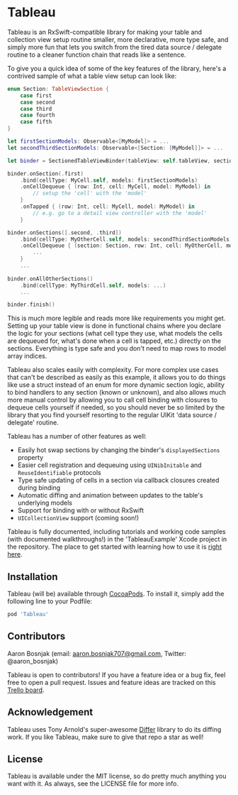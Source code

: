 # Tableau

Tableau is an RxSwift-compatible library for making your table and collection view setup routine smaller, more declarative, more type safe, and
simply more fun that lets you switch from the tired data source / delegate routine to a cleaner function chain that reads like a sentence.

To give you a quick idea of some of the key features of the library, here's a contrived sample of what a table view setup can look like:

```swift
enum Section: TableViewSection {
    case first
    case second
    case third
    case fourth
    case fifth
}

let firstSectionModels: Observable<[MyModel]> = ...
let secondThirdSectionModels: Observable<[Section: [MyModel]]> = ...

let binder = SectionedTableViewBinder(tableView: self.tableView, sectionedBy: Section.self)

binder.onSection(.first)
    .bind(cellType: MyCell.self, models: firstSectionModels)
    .onCellDequeue { (row: Int, cell: MyCell, model: MyModel) in
        // setup the 'cell' with the 'model'
    }
    .onTapped { (row: Int, cell: MyCell, model: MyModel) in
        // e.g. go to a detail view controller with the 'model'
    }

binder.onSections([.second, .third])
    .bind(cellType: MyOtherCell.self, models: secondThirdSectionModels)
    .onCellDequeue { (section: Section, row: Int, cell: MyOtherCell, model: MyModel) in
        ...
    }
    ...
    
binder.onAllOtherSections()
    .bind(cellType: MyThirdCell.self, models: ...)
    ...

binder.finish()
```

This is much more legible and reads more like requirements you might get. Setting up your table view is done in functional chains where you
declare the logic for your sections (what cell type they use, what models the cells are dequeued for, what's done when a cell is tapped, etc.) 
directly on the sections. Everything is type safe and you don't need to map rows to model array indices. 

Tableau also scales easily with complexity. For more complex use cases that can't be described as easily as this example, it allows you to do
things like use a struct instead of an enum for more dynamic section logic, ability to bind handlers to any section (known or unknown), and
also allows much more manual control by allowing you to call cell binding with closures to dequeue cells yourself if needed, so you should
never be so limited by the library that you find yourself resorting to the regular UIKit 'data source / delegate' routine. 

Tableau has a number of other features as well:
- Easily hot swap sections by changing the binder's `displayedSections` property
- Easier cell registration and dequeuing using  `UINibInitable` and `ReuseIdentifiable` protocols
- Type safe updating of cells in a section via callback closures created during binding
- Automatic diffing and animation between updates to the table's underlying models
- Support for binding with or without RxSwift
- `UICollectionView` support (coming soon!)

Tableau is fully documented, including tutorials and working code samples (with documented walkthroughs!) in the 'TableauExample' Xcode 
project in the repository. The place to get started with learning how to use it is [right here](Documentation/GettingStarted.md).

## Installation

Tableau (will be) available through [CocoaPods](http://cocoapods.org). To install it, simply add the following line to your Podfile:

```ruby
pod 'Tableau'
```

## Contributors

Aaron Bosnjak (email: aaron.bosnjak707@gmail.com, Twitter: @aaron_bosnjak)

Tableau is open to contributors! If you have a feature idea or a bug fix, feel free to open a pull request. Issues and feature ideas are tracked on
this [Trello board](https://trello.com/b/8knAHovD/tableau).

## Acknowledgement

Tableau uses Tony Arnold's super-awesome [Differ](https://github.com/tonyarnold/Differ) library to do its diffing work. If you like Tableau, make
sure to give that repo a star as well!

## License

Tableau is available under the MIT license, so do pretty much anything you want with it. As always, see the LICENSE file for more info.
